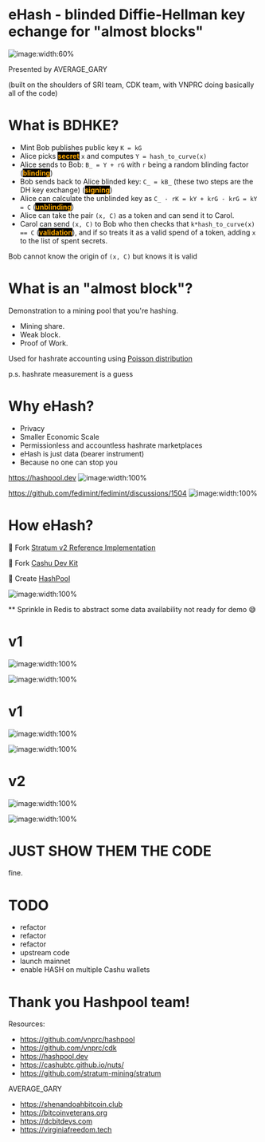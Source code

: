 # eHash - blinded Diffie-Hellman key echange for "almost blocks"

![image:width:60%](images/build-my-own-pool.jpg)

Presented by AVERAGE_GARY

(built on the shoulders of SRI team, CDK team, with VNPRC doing basically all of the code)

<!-- end_slide -->

# What is BDHKE?

- Mint Bob publishes public key `K = kG`
- Alice picks <span style="color:#ffaa00; background-color: black">**secret**</span> `x` and computes `Y = hash_to_curve(x)`
- Alice sends to Bob: `B_ = Y + rG` with `r` being a random blinding factor (<span style="color:#ffaa00; background-color: black">**blinding**</span>)
- Bob sends back to Alice blinded key: `C_ = kB_` (these two steps are the DH key exchange) (<span style="color:#ffaa00; background-color: black">**signing**</span>)
- Alice can calculate the unblinded key as `C_ - rK = kY + krG - krG = kY = C` (<span style="color:#ffaa00; background-color: black">**unblinding**</span>)
- Alice can take the pair `(x, C)` as a token and can send it to Carol.
- Carol can send `(x, C)` to Bob who then checks that `k*hash_to_curve(x) == C` (<span style="color:#ffaa00; background-color: black">**validation**</span>), and if so treats it as a valid spend of a token, adding `x` to the list of spent secrets.

Bob cannot know the origin of `(x, C)` but knows it is valid

<!-- end_slide -->

# What is an "almost block"?
Demonstration to a mining pool that you're hashing.

- Mining share.
- Weak block.
- Proof of Work.

Used for hashrate accounting using [Poisson distribution](https://en.wikipedia.org/wiki/Poisson_distribution)

p.s. hashrate measurement is a guess

<!-- end_slide -->

# Why eHash?

- Privacy
- Smaller Economic Scale
- Permissionless and accountless hashrate marketplaces
- eHash is just data (bearer instrument)
- Because no one can stop you

<!-- column_layout: [1, 1] -->
<!-- column: 0 -->
https://hashpool.dev
![image:width:100%](images/what-is-hashpool.png)
<!-- column: 1 -->
https://github.com/fedimint/fedimint/discussions/1504
![image:width:100%](images/federate-mining-pools.png)

<!-- end_slide -->

# How eHash?

🍴 Fork [Stratum v2 Reference Implementation](https://github.com/stratum-mining/stratum)

🍴 Fork [Cashu Dev Kit](https://github.com/cashubtc/cdk)

🎱 Create [HashPool](https://github.com/vnprc/hashpool)
<!-- column_layout: [1,1]-->
<!-- column: 0 -->
![image:width:100%](images/dependency.jpg)

<!-- column: 1 -->
** Sprinkle in Redis to abstract some data availability not ready for demo 😅

<!-- end_slide -->

# v1

<!-- column_layout: [1, 1]-->
<!-- column: 0 -->
![image:width:100%](images/ehash-issuance-v1.png)
<!-- column: 1 -->
![image:width:100%](images/ehash-redemption-v1.png)

<!-- end_slide -->

# v1

<!-- column_layout: [1, 1]-->
<!-- column: 0 -->
![image:width:100%](./images/proxy-ehash-issuance-v1.png)
<!-- column: 1 -->
![image:width:100%](./images/proxy-ehash-redemption-v1.png)

<!-- end_slide -->

# v2

<!-- column_layout: [1, 1]-->
<!-- column: 0 -->
![image:width:100%](./images/ehash-issuance-v2-bitaxe-cashu.png)
<!-- column: 1 -->
![image:width:100%](./images/ehash-issuance-v2.png)

<!-- end_slide -->

# JUST SHOW THEM THE CODE

fine.

<!-- end_slide -->

# TODO

- refactor
- refactor
- refactor
- upstream code
- launch mainnet
- enable HASH on multiple Cashu wallets

<!-- end_slide -->

# Thank you Hashpool team!

Resources:
- https://github.com/vnprc/hashpool
- https://github.com/vnprc/cdk
- https://hashpool.dev
- https://cashubtc.github.io/nuts/
- https://github.com/stratum-mining/stratum

AVERAGE_GARY
- https://shenandoahbitcoin.club
- https://bitcoinveterans.org
- https://dcbitdevs.com
- https://virginiafreedom.tech

